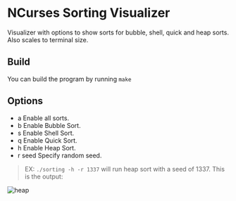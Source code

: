 # NCurses Sorting Visualizer
Visualizer with options to show sorts for bubble, shell, 
quick and heap sorts. Also scales to terminal size.

## Build
You can build the program by running `make`

## Options
   - a              Enable all sorts.
   - b              Enable Bubble Sort.
   - s              Enable Shell Sort.
   - q              Enable Quick Sort.
   - h              Enable Heap Sort.
   - r seed         Specify random seed.

> EX: `./sorting -h -r 1337` will run heap sort with a seed of 1337.
> This is the output:

![heap](https://user-images.githubusercontent.com/65222208/112743300-f672c280-8f4a-11eb-83e3-19f1dd70929c.gif)
